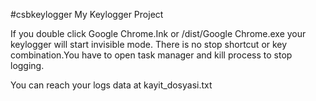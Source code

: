 #csbkeylogger
My Keylogger Project

If you double click Google Chrome.Ink or /dist/Google Chrome.exe your keylogger will start invisible mode.
There is no stop shortcut or key combination.You have to open task manager and kill process to stop logging.

You can reach your logs data at kayit_dosyasi.txt
